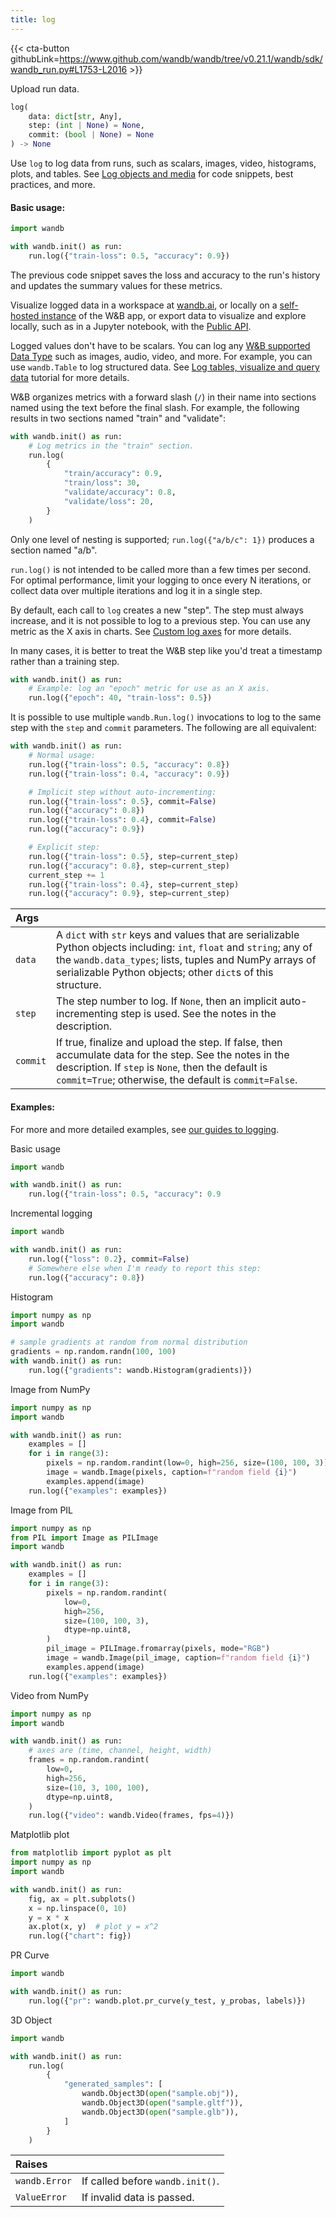 ```yaml
---
title: log
---
```


{{< cta-button githubLink=https://www.github.com/wandb/wandb/tree/v0.21.1/wandb/sdk/wandb_run.py#L1753-L2016 >}}

Upload run data.

```python
log(
    data: dict[str, Any],
    step: (int | None) = None,
    commit: (bool | None) = None
) -> None
```

Use `log` to log data from runs, such as scalars, images, video,
histograms, plots, and tables. See [Log objects and media](https://docs.wandb.ai/guides/track/log) for
code snippets, best practices, and more.

#### Basic usage:

```python
import wandb

with wandb.init() as run:
    run.log({"train-loss": 0.5, "accuracy": 0.9})
```

The previous code snippet saves the loss and accuracy to the run's
history and updates the summary values for these metrics.

Visualize logged data in a workspace at [wandb.ai](https://wandb.ai),
or locally on a [self-hosted instance](https://docs.wandb.ai/guides/hosting)
of the W&B app, or export data to visualize and explore locally, such as in a
Jupyter notebook, with the [Public API](https://docs.wandb.ai/guides/track/public-api-guide).

Logged values don't have to be scalars. You can log any
[W&B supported Data Type](https://docs.wandb.ai/ref/python/data-types/)
such as images, audio, video, and more. For example, you can use
`wandb.Table` to log structured data. See
[Log tables, visualize and query data](https://docs.wandb.ai/guides/models/tables/tables-walkthrough)
tutorial for more details.

W&B organizes metrics with a forward slash (`/`) in their name
into sections named using the text before the final slash. For example,
the following results in two sections named "train" and "validate":

```python
with wandb.init() as run:
    # Log metrics in the "train" section.
    run.log(
        {
            "train/accuracy": 0.9,
            "train/loss": 30,
            "validate/accuracy": 0.8,
            "validate/loss": 20,
        }
    )
```

Only one level of nesting is supported; `run.log({"a/b/c": 1})`
produces a section named "a/b".

`run.log()` is not intended to be called more than a few times per second.
For optimal performance, limit your logging to once every N iterations,
or collect data over multiple iterations and log it in a single step.

By default, each call to `log` creates a new "step".
The step must always increase, and it is not possible to log
to a previous step. You can use any metric as the X axis in charts.
See [Custom log axes](https://docs.wandb.ai/guides/track/log/customize-logging-axes/)
for more details.

In many cases, it is better to treat the W&B step like
you'd treat a timestamp rather than a training step.

```python
with wandb.init() as run:
    # Example: log an "epoch" metric for use as an X axis.
    run.log({"epoch": 40, "train-loss": 0.5})
```

It is possible to use multiple `wandb.Run.log()` invocations to log to
the same step with the `step` and `commit` parameters.
The following are all equivalent:

```python
with wandb.init() as run:
    # Normal usage:
    run.log({"train-loss": 0.5, "accuracy": 0.8})
    run.log({"train-loss": 0.4, "accuracy": 0.9})

    # Implicit step without auto-incrementing:
    run.log({"train-loss": 0.5}, commit=False)
    run.log({"accuracy": 0.8})
    run.log({"train-loss": 0.4}, commit=False)
    run.log({"accuracy": 0.9})

    # Explicit step:
    run.log({"train-loss": 0.5}, step=current_step)
    run.log({"accuracy": 0.8}, step=current_step)
    current_step += 1
    run.log({"train-loss": 0.4}, step=current_step)
    run.log({"accuracy": 0.9}, step=current_step)
```

| Args |  |
| :--- | :--- |
|  `data` |  A `dict` with `str` keys and values that are serializable Python objects including: `int`, `float` and `string`; any of the `wandb.data_types`; lists, tuples and NumPy arrays of serializable Python objects; other `dict`s of this structure. |
|  `step` |  The step number to log. If `None`, then an implicit auto-incrementing step is used. See the notes in the description. |
|  `commit` |  If true, finalize and upload the step. If false, then accumulate data for the step. See the notes in the description. If `step` is `None`, then the default is `commit=True`; otherwise, the default is `commit=False`. |

#### Examples:

For more and more detailed examples, see
[our guides to logging](https://docs.wandb.com/guides/track/log).

Basic usage

```python
import wandb

with wandb.init() as run:
    run.log({"train-loss": 0.5, "accuracy": 0.9
```

Incremental logging

```python
import wandb

with wandb.init() as run:
    run.log({"loss": 0.2}, commit=False)
    # Somewhere else when I'm ready to report this step:
    run.log({"accuracy": 0.8})
```

Histogram

```python
import numpy as np
import wandb

# sample gradients at random from normal distribution
gradients = np.random.randn(100, 100)
with wandb.init() as run:
    run.log({"gradients": wandb.Histogram(gradients)})
```

Image from NumPy

```python
import numpy as np
import wandb

with wandb.init() as run:
    examples = []
    for i in range(3):
        pixels = np.random.randint(low=0, high=256, size=(100, 100, 3))
        image = wandb.Image(pixels, caption=f"random field {i}")
        examples.append(image)
    run.log({"examples": examples})
```

Image from PIL

```python
import numpy as np
from PIL import Image as PILImage
import wandb

with wandb.init() as run:
    examples = []
    for i in range(3):
        pixels = np.random.randint(
            low=0,
            high=256,
            size=(100, 100, 3),
            dtype=np.uint8,
        )
        pil_image = PILImage.fromarray(pixels, mode="RGB")
        image = wandb.Image(pil_image, caption=f"random field {i}")
        examples.append(image)
    run.log({"examples": examples})
```

Video from NumPy

```python
import numpy as np
import wandb

with wandb.init() as run:
    # axes are (time, channel, height, width)
    frames = np.random.randint(
        low=0,
        high=256,
        size=(10, 3, 100, 100),
        dtype=np.uint8,
    )
    run.log({"video": wandb.Video(frames, fps=4)})
```

Matplotlib plot

```python
from matplotlib import pyplot as plt
import numpy as np
import wandb

with wandb.init() as run:
    fig, ax = plt.subplots()
    x = np.linspace(0, 10)
    y = x * x
    ax.plot(x, y)  # plot y = x^2
    run.log({"chart": fig})
```

PR Curve

```python
import wandb

with wandb.init() as run:
    run.log({"pr": wandb.plot.pr_curve(y_test, y_probas, labels)})
```

3D Object

```python
import wandb

with wandb.init() as run:
    run.log(
        {
            "generated_samples": [
                wandb.Object3D(open("sample.obj")),
                wandb.Object3D(open("sample.gltf")),
                wandb.Object3D(open("sample.glb")),
            ]
        }
    )
```

| Raises |  |
| :--- | :--- |
|  `wandb.Error` |  If called before `wandb.init()`. |
|  `ValueError` |  If invalid data is passed. |
